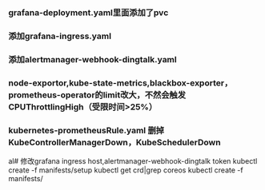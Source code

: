 ### grafana-deployment.yaml里面添加了pvc
### 添加grafana-ingress.yaml
### 添加alertmanager-webhook-dingtalk.yaml
### node-exportor,kube-state-metrics,blackbox-exporter，prometheus-operator的limit改大，不然会触发CPUThrottlingHigh（受限时间>25%）
### kubernetes-prometheusRule.yaml 删掉KubeControllerManagerDown，KubeSchedulerDown

al# 修改grafana ingress host,alertmanager-webhook-dingtalk token
kubectl create -f manifests/setup
kubectl get crd|grep coreos
kubectl create -f manifests/